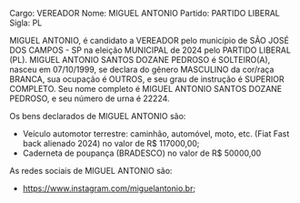 Cargo: VEREADOR
Nome: MIGUEL ANTONIO
Partido: PARTIDO LIBERAL
Sigla: PL

MIGUEL ANTONIO, é candidato a VEREADOR pelo município de SÃO JOSÉ DOS CAMPOS - SP na eleição MUNICIPAL de 2024 pelo PARTIDO LIBERAL (PL).
MIGUEL ANTONIO SANTOS DOZANE PEDROSO é SOLTEIRO(A), nasceu em 07/10/1999, se declara do gênero MASCULINO da cor/raça BRANCA, sua ocupação é OUTROS, e seu grau de instrução é SUPERIOR COMPLETO.
Seu nome completo é MIGUEL ANTONIO SANTOS DOZANE PEDROSO, e seu número de urna é 22224.

Os bens declarados de MIGUEL ANTONIO são: 
- Veículo automotor terrestre: caminhão, automóvel, moto, etc. (Fiat Fast back alienado 2024) no valor de R$ 117000,00;
- Caderneta de poupança (BRADESCO) no valor de R$ 50000,00

As redes sociais de MIGUEL ANTONIO são:
- https://www.instagram.com/miguelantonio.br;